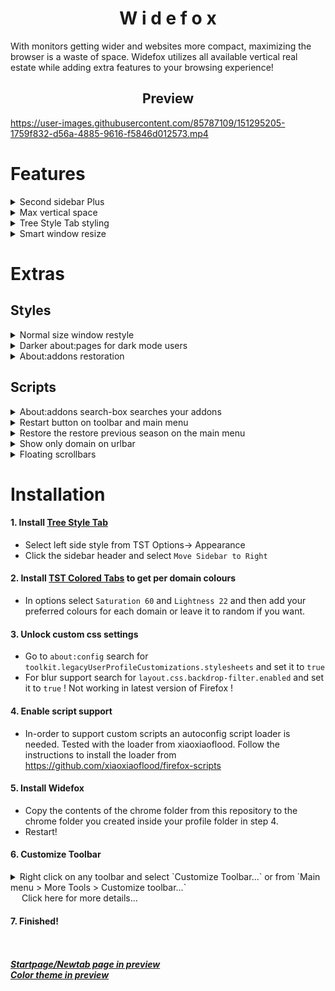 <h1 align="center">
 W i d e f o x
</h1>


With monitors getting wider and websites more compact, maximizing the browser is a waste of space.
Widefox utilizes all available vertical real estate while adding extra features to your browsing experience!

<h2 align="center">
 Preview
</h2>



https://user-images.githubusercontent.com/85787109/151295205-1759f832-d56a-4885-9616-f5846d012573.mp4



# Features 

<details>
<summary>  Second sidebar Plus</summary>
<p>

Nothing would be possible without the script [sidebarModoki from alice0775](https://github.com/alice0775/userChrome.js/) which creates the second sidebar.

Improved with an unique floating style, matching the browser theme. Giving easy access not only to your Bookmarks, Downloads and History but to your Extensions, Themes, about:performance and about:config!

There are two groups of three tabs for a total of six tabs. To switch between groups either middle click on a tab or click the area above the tabs and under the urlbar.


</p>
</details>
<details>
<summary>  Max vertical space</summary>

<p>

Navbar and sidebar width tied together leavig all the vertical space available for each webpage, urlbar will also expand on when needed.
</p>
</details>
<details>
<summary>  Tree Style Tab styling</summary>
<p>

Restyling tabs to match the floating styling of proton redesign, adds light/dark mode awarenesses, an animated border and various other tweaks.
</p>
</details>
<details>

<summary>  Smart window resize</summary>

<p>

Switching from/to normal/maximized window will hide/show the sidebar automatically.
</p>
</details>


# Extras

## Styles

<details>
<summary> Normal size window restyle </summary>
<br></br>
One-line style with no tabs since TST is used. Complete optional you can modify sidebarXautohidet.uc.js (just uncomment some lines) 
to auto-hide TST completely on normal size window.

File: `.\userChrome-files\normal_mode.css`

<br></br>

</details>
<details>
<summary> Darker about:pages for dark mode users </summary>
<br></br>

Recolours most about:pages and breaks the monochrome background.

File: `.\userContent-files\aboutpages\about_pages_Darker.css`

![image](https://user-images.githubusercontent.com/85787109/151279017-85f1a886-15b6-49f2-8be5-ab4aae328610.png)
<br></br>

</details>
<details>

<summary> About:addons restoration </summary>
<br></br>

Utilize the wasted screen space, bring back buttons and other useful additions!

Files at `.\userContent-files\aboutpages\aboutaddons` folder keep what you prefer.

![image](https://user-images.githubusercontent.com/85787109/151278725-82bb9b3a-c0e6-4318-9aa9-0debba551469.png)
<br></br>

</details>



## Scripts
<details>

<summary> About:addons search-box searches your addons </summary>
<br></br>

Filter your extensions and themes instead of searching the store.

File: `addonSearchBar.uc.js`

<br></br>

</details>
<details>
<summary> Restart button on toolbar and main menu</summary>
<br></br>

One click restart.

Files : `restartButtonM.uc.js`
and `restartInMenu.uc.js`
<br></br>

</details>
<details>
<summary> Restore the restore previous season on the main menu</summary>	
<br></br>

Proton redesign took it away now you can have it back.
	
File: `restoreRestorePreviousSeason.uc.js`
<br></br>

</details>
<details>
<summary> Show only domain on urlbar</summary>
<br></br>

Hide and restore on focus. Use with caption.

File: `trimurl.uc.js`
<br></br>

</details>
<details>
<summary> Floating scrollbars</summary>
<br></br>

File: `floatingScrollbar.uc.js`
<br></br>

</details>


 # Installation

#### 1. Install [Tree Style Tab](https://addons.mozilla.org/en-US/firefox/addon/tree-style-tab/)
 
+ Select left side style from TST Options-> Appearance
+ Click the sidebar header and select `Move Sidebar to Right`

#### 2. Install [TST Colored Tabs](https://addons.mozilla.org/en-US/firefox/addon/tst-colored-tabs/) to get per domain colours
 
+ In options select `Saturation 60` and `Lightness 22` and then add your preferred colours for each domain or leave it to random if you want.
 
#### 3. Unlock custom css settings
 
+ Go to `about:config` search for `toolkit.legacyUserProfileCustomizations.stylesheets` and set it to  `true` 
+ For blur support  search for `layout.css.backdrop-filter.enabled` and set it to  `true` ! Not working in latest version of Firefox !

#### 4. Enable script support
 
+ In-order to support custom scripts an autoconfig script loader is needed.
Tested with the loader from xiaoxiaoflood. Follow the instructions to install the loader from https://github.com/xiaoxiaoflood/firefox-scripts 
 
#### 5. Install Widefox
 
+ Copy the contents of the chrome folder from this repository to the chrome folder you created inside your profile folder in step 4.
+ Restart!
 
#### 6. Customize  Toolbar
 

<p align=center> <details> <summary> Right click on any toolbar and select `Customize  Toolbar...`  or from `Main menu >  More Tools > Customize toolbar...`
	<br>&emsp; Click here for more details...</summary>

Make sure there is one spacer on the left side of urlbar and none on the right. Move the sidebar Modoki hide/show button to the vertical toolbar, move the reload and restart buttons where you want.
Move extensions and other buttons from  either side of urlbar to the vertical toolbar or to overflow menu. Make sure there is at least one thing inside the overflow menu. If you want the zoom control buttons you can bring them to the vertical toolbar. Compact mode is recommended, enable `browser.compactmode.show` in about:config and set density to compact.

 Here is a before and after from a default profile:
 
![image](https://user-images.githubusercontent.com/85787109/151107834-fdb904f9-9274-47e0-a8dd-509f6dead555.png)

</details>
</p>

#### 7. Finished!
<br></br>
***[Startpage/Newtab page in preview](https://github.com/ATechnocratis/startpage)***       
***[Color theme in preview](https://color.firefox.com/?theme=XQAAAAKrAgAAAAAAAABBqYhm849SCicxcUHkAiuG_ebZUZXOFqjoMxYxH1I399RoYhLPFxFUZ2RLx76huC8RZdnpkgq9ftnN-MxORpV41V06q3JQETrJWTgmmEysn0ompgQX-1ZNd4hcrAlg-LVmQIO2A4JBc0f8tLYj73YwPdB9hkwDe3RQhx-DhsW-_eRXXk-HtL51GRTrfpzHHqIvNAVS80C9Upp7zJPUl9MWA9SIpt494n2U9p9p7Cc3R_l1bOOoZE37Ls1N0cL5XRbdn3WdRUjjrd6kYwzrdPB970LCx_akrxV3lbd7zLd51WxRkapHcSOrSnMcnfWlra0tscr-SBNK8J7yeK0jjISduFJF6rUNixYGDbHeG_5m3boqJX7tokp23h5raQFBeQAYfGxwFjwzBlUs_N3BHZSJVa7UNGO1KcifeElIoHA_uGJuCG7TssZppQY8prg-h3U6ScxWF5KZsR4wQltETzI9mwW2OxdC0vMj9lCOb9wslQ6jScqy2LHaNC-u_I2ka03VnWRLO-EgTFiXl3sEb_jmyIw)***



 
 
